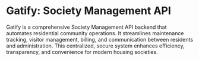 # Gatify: Society Management API
Gatify is a comprehensive Society Management API backend that automates residential community operations. It streamlines maintenance tracking, visitor management, billing, and communication between residents and administration. This centralized, secure system enhances efficiency, transparency, and convenience for modern housing societies.

